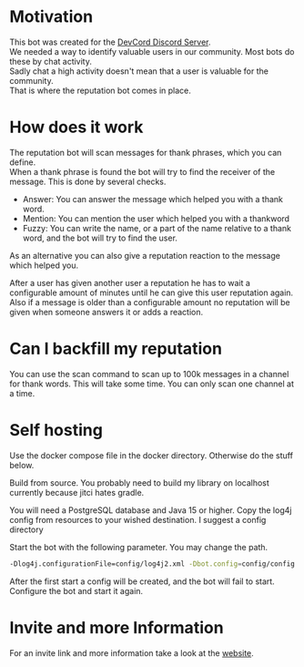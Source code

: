 # Motivation

This bot was created for the [DevCord Discord Server](https://discord.gg/gfEsr79d9a). \
We needed a way to identify valuable users in our community. Most bots do these by chat activity.\
Sadly chat a high activity doesn't mean that a user is valuable for the community.\
That is where the reputation bot comes in place.

# How does it work

The reputation bot will scan messages for thank phrases, which you can define.\
When a thank phrase is found the bot will try to find the receiver of the message. This is done by several checks.

- Answer: You can answer the message which helped you with a thank word.
- Mention: You can mention the user which helped you with a thankword
- Fuzzy: You can write the name, or a part of the name relative to a thank word, and the bot will try to find the user.

As an alternative you can also give a reputation reaction to the message which helped you.

After a user has given another user a reputation he has to wait a configurable amount of minutes until he can give this
user reputation again.\
Also if a message is older than a configurable amount no reputation will be given when someone answers it or adds a
reaction.

# Can I backfill my reputation

You can use the scan command to scan up to 100k messages in a channel for thank words. This will take some time. You can
only scan one channel at a time.

# Self hosting

Use the docker compose file in the docker directory. Otherwise do the stuff below.

Build from source. You probably need to build my library on localhost currently because jitci hates gradle.

You will need a PostgreSQL database and Java 15 or higher. Copy the log4j config from resources to your wished
destination. I suggest a config directory

Start the bot with the following parameter. You may change the path.

``` sh
-Dlog4j.configurationFile=config/log4j2.xml -Dbot.config=config/config.json
```

After the first start a config will be created, and the bot will fail to start. Configure the bot and start it again.

# Invite and more Information
For an invite link and more information take a look at the [website](https://rainbowdashlabs.github.io/reputation-bot/).
